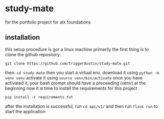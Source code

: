 # study-mate
for the portfolio project for alx foundations

## installation
this setup procedure is gor a linux machine primarily
the first thing is to clone the github repository:

`git clone https://github.com/triggerAustin/study-mate.git`

then:
`cd study-mate`
then you start a virtual env.
download it using `python -m venv venv`
activate it using `source venv/bin/activate`
once you have activated it, your bash prompt should have a preceeding (venv) at the beginning
now it is time to install the requirements for this project

`pip install -r requirements.txt`

after the installation is successful, run `cd api/v1/` and then run `flask run` to start the application
